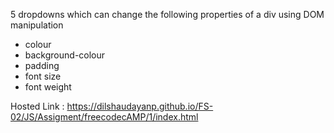  5 dropdowns which can change the following properties of a div using DOM manipulation
- colour
- background-colour
- padding
- font size
- font weight 

Hosted Link : https://dilshaudayanp.github.io/FS-02/JS/Assigment/freecodecAMP/1/index.html